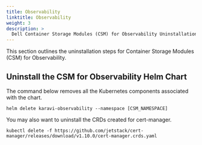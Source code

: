 ```yaml
---
title: Observability
linktitle: Observability
weight: 3
description: >
  Dell Container Storage Modules (CSM) for Observability Uninstallation
---
```


This section outlines the uninstallation steps for Container Storage Modules (CSM) for Observability.

## Uninstall the CSM for Observability Helm Chart

The command below removes all the Kubernetes components associated with the chart.

```console
helm delete karavi-observability --namespace [CSM_NAMESPACE]
```

You may also want to uninstall the CRDs created for cert-manager.

```console
kubectl delete -f https://github.com/jetstack/cert-manager/releases/download/v1.10.0/cert-manager.crds.yaml
```
